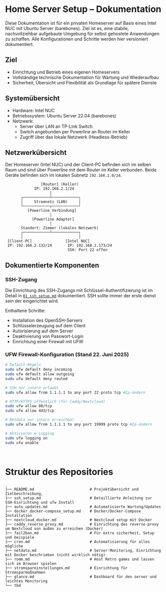 # Home Server Setup – Dokumentation

Diese Dokumentation ist für ein privaten Homeserver auf Basis eines Intel NUC mit Ubuntu Server (barebones). Ziel ist es, eine stabile, nachvollziehbar aufgebaute Umgebung für selbst gehostete Anwendungen zu schaffen. Alle Konfigurationen und Schritte werden hier versioniert dokumentiert.

## Ziel

- Einrichtung und Betrieb eines eigenen Homeservers
- Vollständige technische Dokumentation für Wartung und Wiederaufbau
- Sicherheit, Übersicht und Flexibilität als Grundlage für spätere Dienste

## Systemübersicht

- Hardware: Intel NUC
- Betriebssystem: Ubuntu Server 22.04 (barebones)
- Netzwerk:
  - Server über LAN an TP-Link Switch
  - Switch angebunden per Powerline an Router im Keller
  - Zugriff über das lokale Netzwerk (Headless-Betrieb)
 
## Netzwerkübersicht

Der Homeserver (Intel NUC) und der Client-PC befinden sich im selben Raum und sind über Powerline mit dem Router im Keller verbunden. Beide Geräte befinden sich im lokalen Subnetz `192.168.2.0/24`.


                    [Router] (Keller)
                 IP: 192.168.2.1/24
                        │
           ┌────────────┴────────────┐
           │     Stromnetz (LAN)     │
           └────────────┬────────────┘
              [Powerline Verbindung]
                        │
                [Powerline Adapter]
                        │
           Standort: Zimmer (lokales Netzwerk)
           ┌────────────┴────────────┐
           │                         │
     [Client-PC]               [Intel NUC]
     IP: 192.168.2.132/24       IP: 192.168.2.173/24
                                SSH: Port 22 offen


## Dokumentierte Komponenten

### SSH-Zugang

Die Einrichtung des SSH-Zugangs mit Schlüssel-Authentifizierung ist im Detail in [`01_ssh_setup.md`](./01_ssh_setup.md) dokumentiert. SSH sollte immer der erste dienst sein der eingerichtet wird.

Enthaltene Schritte:
- Installation des OpenSSH-Servers
- Schlüsselerzeugung auf dem Client
- Autorisierung auf dem Server
- Deaktivierung von Passwort-Login
- Einrichtung einer Firewall mit UFW


### UFW Firewall-Konfiguration (Stand 22. Juni 2025)

```bash
# Default-Regeln
sudo ufw default deny incoming
sudo ufw default allow outgoing
sudo ufw default deny routed

# SSH nur intern erlaubt
sudo ufw allow from 1.1.1.1 to any port 22 proto tcp #Ip-ändern

# HTTP/HTTPS öffentlich (für Caddy/Nextcloud)
sudo ufw allow 80/tcp
sudo ufw allow 443/tcp

# Netdata nur intern erreichbar
sudo ufw allow from 1.1.1.1 to any port 19999 proto tcp #Ip-ändern

# Aktivieren & Logging
sudo ufw logging on
sudo ufw enable

  
```
# Struktur des Repositories

```plaintext
.
├── README.md                         # Projektübersicht und Zielbeschreibung, 
├── ssh_setup.md                      # Detaillierte Anleitung zur SSH-Einrichtung und ufw Install
├── auto_updates.md                   # Automatisierte Wartung/Updates
├── docker_docker-compose_setup.md    # Docker/Docker-Compose Installation
├── nextcloud_docker.md               # Nextcloud setup mit Docker
├── caddy_reverse_proxy.md            # Einrichtung des reverse-proxy um Nextcloud von außen zu erreichen (Docker)
├── fail2ban.md                       # Für extra sicherheit, Setup und beispiele
├── cron.md                           # Automatisierung für alles mögliche
├── netdata.md                        # Server-Monitoring, Einrichtung mit Docker beschrieben (nicht wirklich nötig)
├── romm.md                           # Host Retro games und lassen sich im Browser spielen
├── stromspareinstellungen.md         # Einrichtung für Stromsparmaßnahmen
├── glance.md                         # Dashboard für den server und leichtes Monitoring       
└── tbd
